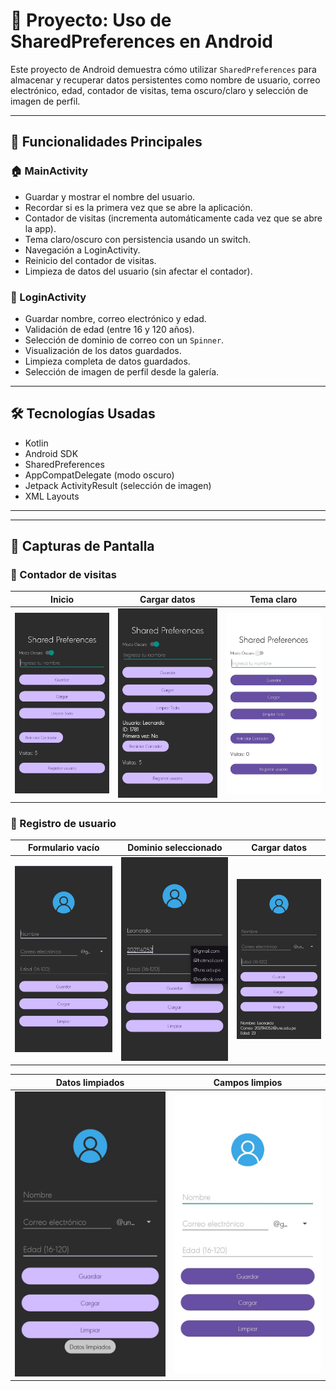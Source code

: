 # 📱 Proyecto: Uso de SharedPreferences en Android

Este proyecto de Android demuestra cómo utilizar `SharedPreferences` para almacenar y recuperar datos persistentes como nombre de usuario, correo electrónico, edad, contador de visitas, tema oscuro/claro y selección de imagen de perfil.

---

## 🧩 Funcionalidades Principales

### 🏠 MainActivity
- Guardar y mostrar el nombre del usuario.
- Recordar si es la primera vez que se abre la aplicación.
- Contador de visitas (incrementa automáticamente cada vez que se abre la app).
- Tema claro/oscuro con persistencia usando un switch.
- Navegación a LoginActivity.
- Reinicio del contador de visitas.
- Limpieza de datos del usuario (sin afectar el contador).

### 🔐 LoginActivity
- Guardar nombre, correo electrónico y edad.
- Validación de edad (entre 16 y 120 años).
- Selección de dominio de correo con un `Spinner`.
- Visualización de los datos guardados.
- Limpieza completa de datos guardados.
- Selección de imagen de perfil desde la galería.

---

## 🛠️ Tecnologías Usadas

- Kotlin
- Android SDK
- SharedPreferences
- AppCompatDelegate (modo oscuro)
- Jetpack ActivityResult (selección de imagen)
- XML Layouts

---

---

## 📸 Capturas de Pantalla

### 🔢 Contador de visitas

| Inicio | Cargar datos | Tema claro |
|--------|-------------|---------------------|
| ![count1](https://github.com/LeonardoDRR31/Aplicaciones-Moviles/blob/9063ab2350a15cee29d67696e94ad023f92cee9a/SharedPreferences/count1.jpeg?raw=true) | ![count2](https://github.com/LeonardoDRR31/Aplicaciones-Moviles/blob/9063ab2350a15cee29d67696e94ad023f92cee9a/SharedPreferences/count2.jpeg?raw=true) | ![count3](https://github.com/LeonardoDRR31/Aplicaciones-Moviles/blob/9063ab2350a15cee29d67696e94ad023f92cee9a/SharedPreferences/count3.jpeg?raw=true) |

### 🧑 Registro de usuario

| Formulario vacío | Dominio seleccionado | Cargar datos |
|------------------|---------------------|-----------------------|
| ![login1](https://github.com/LeonardoDRR31/Aplicaciones-Moviles/blob/d7162d86068fe3d15c0e18c2f42dbbba1fec5efa/SharedPreferences/login1.jpeg?raw=true) | ![login2](https://github.com/LeonardoDRR31/Aplicaciones-Moviles/blob/d7162d86068fe3d15c0e18c2f42dbbba1fec5efa/SharedPreferences/login2.jpeg?raw=true) | ![login3](https://github.com/LeonardoDRR31/Aplicaciones-Moviles/blob/d7162d86068fe3d15c0e18c2f42dbbba1fec5efa/SharedPreferences/login3.jpeg?raw=true) |

| Datos limpiados | Campos limpios |
|----------------|----------------|
| ![login4](https://github.com/LeonardoDRR31/Aplicaciones-Moviles/blob/d7162d86068fe3d15c0e18c2f42dbbba1fec5efa/SharedPreferences/login4.jpeg?raw=true) | ![login5](https://github.com/LeonardoDRR31/Aplicaciones-Moviles/blob/d7162d86068fe3d15c0e18c2f42dbbba1fec5efa/SharedPreferences/login5.jpeg?raw=true) |




